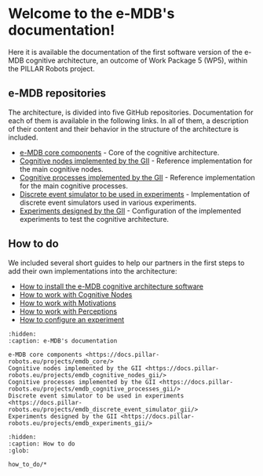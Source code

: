 #  Welcome to the e-MDB's documentation!

Here it is available the documentation of the first software version of the e-MDB cognitive architecture, an outcome of Work Package 5 (WP5), within the PILLAR Robots project.


## e-MDB repositories
The architecture, is divided into five GitHub repositories. Documentation for each of them is available in the following links. In all of them, a description of their content and their behavior in the structure of the architecture is included.

- [e-MDB core components](https://docs.pillar-robots.eu/projects/emdb_core/) - Core of the cognitive architecture.
- [Cognitive nodes implemented by the GII](https://docs.pillar-robots.eu/projects/emdb_cognitive_nodes_gii/) - Reference implementation for the main cognitive nodes.
- [Cognitive processes implemented by the GII](https://docs.pillar-robots.eu/projects/emdb_cognitive_processes_gii/) - Reference implementation for the main cognitive processes.
- [Discrete event simulator to be used in experiments](https://docs.pillar-robots.eu/projects/emdb_discrete_event_simulator_gii/) - Implementation of discrete event simulators used in various experiments.
- [Experiments designed by the GII](https://docs.pillar-robots.eu/projects/emdb_experiments_gii/) - Configuration of the implemented experiments to test the cognitive architecture.

## How to do
We included several short guides to help our partners in the first steps to add their own implementations into the architecture:

- [How to install the e-MDB cognitive architecture software](how_to_do/how_to_install.md)
- [How to work with Cognitive Nodes](how_to_do/work_with_cognitive_nodes.md)
- [How to work with Motivations](how_to_do/work_with_goals.md)
- [How to work with Perceptions](how_to_do/work_with_perceptions.md)
- [How to configure an experiment](how_to_do/yaml_launch_files.md)

```{toctree}
:hidden:
:caption: e-MDB's documentation

e-MDB core components <https://docs.pillar-robots.eu/projects/emdb_core/>
Cognitive nodes implemented by the GII <https://docs.pillar-robots.eu/projects/emdb_cognitive_nodes_gii/>
Cognitive processes implemented by the GII <https://docs.pillar-robots.eu/projects/emdb_cognitive_processes_gii/>
Discrete event simulator to be used in experiments <https://docs.pillar-robots.eu/projects/emdb_discrete_event_simulator_gii/>
Experiments designed by the GII <https://docs.pillar-robots.eu/projects/emdb_experiments_gii/>

```

```{toctree}
:hidden:
:caption: How to do
:glob:

how_to_do/*

```